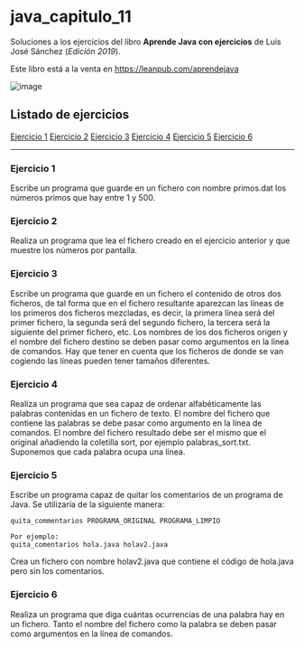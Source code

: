 # java_capitulo_11

Soluciones a los ejercicios del libro **Aprende Java con ejercicios** de Luis José Sánchez (_Edición 2019_).

Este libro está a la venta en <https://leanpub.com/aprendejava>

![image](https://user-images.githubusercontent.com/101201349/198890431-a5598843-2252-4e82-a764-bb1380121200.png)

## Listado de ejercicios

[Ejercicio 1](#ejercicio-1)
[Ejercicio 2](#ejercicio-2)
[Ejercicio 3](#ejercicio-3)
[Ejercicio 4](#ejercicio-4)
[Ejercicio 5](#ejercicio-5)
[Ejercicio 6](#ejercicio-6)

---

### Ejercicio 1

Escribe un programa que guarde en un fichero con nombre primos.dat los números primos que hay entre 1 y 500.

### Ejercicio 2

Realiza un programa que lea el fichero creado en el ejercicio anterior y que muestre los números por pantalla.

### Ejercicio 3

Escribe un programa que guarde en un fichero el contenido de otros dos ficheros, de tal forma que en el fichero resultante aparezcan las líneas de los primeros dos ficheros mezcladas, es decir, la primera línea será del primer fichero, la segunda será del segundo fichero, la tercera será la siguiente del primer fichero, etc.
Los nombres de los dos ficheros origen y el nombre del fichero destino se deben pasar como argumentos en la línea de comandos.
Hay que tener en cuenta que los ficheros de donde se van cogiendo las líneas pueden tener tamaños diferentes.

### Ejercicio 4

Realiza un programa que sea capaz de ordenar alfabéticamente las palabras contenidas en un fichero de texto. El nombre del fichero que contiene las palabras se debe pasar como argumento en la línea de comandos. El nombre del fichero resultado debe ser el mismo que el original añadiendo la coletilla sort, por ejemplo palabras_sort.txt. Suponemos que cada palabra ocupa una línea.

### Ejercicio 5

Escribe un programa capaz de quitar los comentarios de un programa de Java.
Se utilizaría de la siguiente manera:

```
quita_commentarios PROGRAMA_ORIGINAL PROGRAMA_LIMPIO

Por ejemplo:
quita_comentarios hola.java holav2.java
```

Crea un fichero con nombre holav2.java que contiene el código de hola.java pero sin los comentarios.

### Ejercicio 6

Realiza un programa que diga cuántas ocurrencias de una palabra hay en un fichero. Tanto el nombre del fichero como la palabra se deben pasar como argumentos en la línea de comandos.
